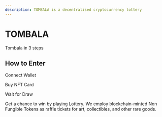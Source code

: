 ```yaml
---
description: TOMBALA is a decentralised cryptocurrency lottery
---
```


# TOMBALA

Tombala in 3 steps&#x20;

## How to Enter&#x20;

Connect Wallet

Buy NFT Card

Wait for Draw



Get a chance to win by playing Lottery. We employ blockchain-minted Non Fungible Tokens as raffle tickets for art, collectibles, and other rare goods.
